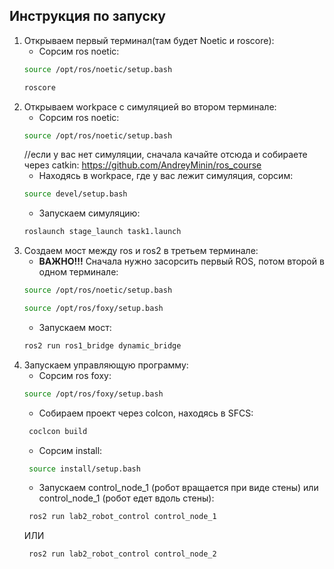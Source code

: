 ## Инструкция по запуску
1. Открываем первый терминал(там будет Noetic и roscore):
   - Сорсим ros noetic:
   ```bash 
   source /opt/ros/noetic/setup.bash
   ```
   ```bash 
   roscore
   ```
3. Открываем workpace с симуляцией во втором терминале:
   - Сорсим ros noetic:
   ```bash 
   source /opt/ros/noetic/setup.bash
   ```
   //если у вас нет симуляции, сначала качайте отсюда и собираете через catkin: https://github.com/AndreyMinin/ros_course
   - Находясь в workpace, где у вас лежит симуляция, сорсим:     
   ```bash 
   source devel/setup.bash           
   ```
   - Запускаем симуляцию:     
   ```bash 
   roslaunch stage_launch task1.launch          
   ```
4. Создаем мост между ros и ros2 в третьем терминале:
   - **ВАЖНО!!!** Сначала нужно засорсить первый ROS, потом второй в одном терминале:
   ```bash
   source /opt/ros/noetic/setup.bash
   ```
   ```bash
   source /opt/ros/foxy/setup.bash
   ```
   - Запускаем мост:
   ```bash
   ros2 run ros1_bridge dynamic_bridge
   ```
5. Запускаем управляющую программу:
   - Сорсим ros foxy:
   ```bash
   source /opt/ros/foxy/setup.bash
   ```
   - Собираем проект через colcon, находясь в SFCS:
   ```bash
    coclcon build
   ```
   - Сорсим install:
   ```bash
    source install/setup.bash
   ```
   - Запускаем control_node_1 (робот вращается при виде стены)
   или control_node_1 (робот едет вдоль стены):
   ```bash
    ros2 run lab2_robot_control control_node_1
   ```
   ИЛИ
   ```bash
    ros2 run lab2_robot_control control_node_2
   ```
   
